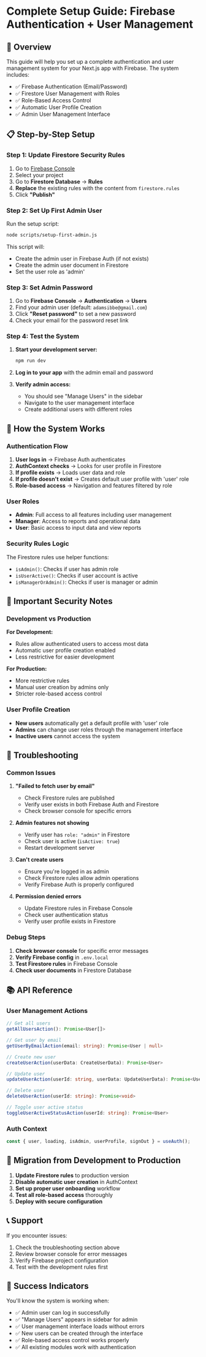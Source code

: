 # Complete Setup Guide: Firebase Authentication + User Management

## 🎯 **Overview**

This guide will help you set up a complete authentication and user management system for your Next.js app with Firebase. The system includes:

- ✅ Firebase Authentication (Email/Password)
- ✅ Firestore User Management with Roles
- ✅ Role-Based Access Control
- ✅ Automatic User Profile Creation
- ✅ Admin User Management Interface

## 📋 **Step-by-Step Setup**

### **Step 1: Update Firestore Security Rules**

1. Go to [Firebase Console](https://console.firebase.google.com/)
2. Select your project
3. Go to **Firestore Database** → **Rules**
4. **Replace** the existing rules with the content from `firestore.rules`
5. Click **"Publish"**

### **Step 2: Set Up First Admin User**

Run the setup script:

```bash
node scripts/setup-first-admin.js
```

This script will:
- Create the admin user in Firebase Auth (if not exists)
- Create the admin user document in Firestore
- Set the user role as 'admin'

### **Step 3: Set Admin Password**

1. Go to **Firebase Console** → **Authentication** → **Users**
2. Find your admin user (default: `adamsibbe@gmail.com`)
3. Click **"Reset password"** to set a new password
4. Check your email for the password reset link

### **Step 4: Test the System**

1. **Start your development server:**
   ```bash
   npm run dev
   ```

2. **Log in to your app** with the admin email and password

3. **Verify admin access:**
   - You should see "Manage Users" in the sidebar
   - Navigate to the user management interface
   - Create additional users with different roles

## 🔧 **How the System Works**

### **Authentication Flow**

1. **User logs in** → Firebase Auth authenticates
2. **AuthContext checks** → Looks for user profile in Firestore
3. **If profile exists** → Loads user data and role
4. **If profile doesn't exist** → Creates default user profile with 'user' role
5. **Role-based access** → Navigation and features filtered by role

### **User Roles**

- **Admin**: Full access to all features including user management
- **Manager**: Access to reports and operational data
- **User**: Basic access to input data and view reports

### **Security Rules Logic**

The Firestore rules use helper functions:

- `isAdmin()`: Checks if user has admin role
- `isUserActive()`: Checks if user account is active
- `isManagerOrAdmin()`: Checks if user is manager or admin

## 🚨 **Important Security Notes**

### **Development vs Production**

**For Development:**
- Rules allow authenticated users to access most data
- Automatic user profile creation enabled
- Less restrictive for easier development

**For Production:**
- More restrictive rules
- Manual user creation by admins only
- Stricter role-based access control

### **User Profile Creation**

- **New users** automatically get a default profile with 'user' role
- **Admins** can change user roles through the management interface
- **Inactive users** cannot access the system

## 🐛 **Troubleshooting**

### **Common Issues**

1. **"Failed to fetch user by email"**
   - Check Firestore rules are published
   - Verify user exists in both Firebase Auth and Firestore
   - Check browser console for specific errors

2. **Admin features not showing**
   - Verify user has `role: "admin"` in Firestore
   - Check user is active (`isActive: true`)
   - Restart development server

3. **Can't create users**
   - Ensure you're logged in as admin
   - Check Firestore rules allow admin operations
   - Verify Firebase Auth is properly configured

4. **Permission denied errors**
   - Update Firestore rules in Firebase Console
   - Check user authentication status
   - Verify user profile exists in Firestore

### **Debug Steps**

1. **Check browser console** for specific error messages
2. **Verify Firebase config** in `.env.local`
3. **Test Firestore rules** in Firebase Console
4. **Check user documents** in Firestore Database

## 📚 **API Reference**

### **User Management Actions**

```typescript
// Get all users
getAllUsersAction(): Promise<User[]>

// Get user by email
getUserByEmailAction(email: string): Promise<User | null>

// Create new user
createUserAction(userData: CreateUserData): Promise<User>

// Update user
updateUserAction(userId: string, userData: UpdateUserData): Promise<User>

// Delete user
deleteUserAction(userId: string): Promise<void>

// Toggle user active status
toggleUserActiveStatusAction(userId: string): Promise<User>
```

### **Auth Context**

```typescript
const { user, loading, isAdmin, userProfile, signOut } = useAuth();
```

## 🔄 **Migration from Development to Production**

1. **Update Firestore rules** to production version
2. **Disable automatic user creation** in AuthContext
3. **Set up proper user onboarding** workflow
4. **Test all role-based access** thoroughly
5. **Deploy with secure configuration**

## 📞 **Support**

If you encounter issues:

1. Check the troubleshooting section above
2. Review browser console for error messages
3. Verify Firebase project configuration
4. Test with the development rules first

## 🎉 **Success Indicators**

You'll know the system is working when:

- ✅ Admin user can log in successfully
- ✅ "Manage Users" appears in sidebar for admin
- ✅ User management interface loads without errors
- ✅ New users can be created through the interface
- ✅ Role-based access control works properly
- ✅ All existing modules work with authentication 